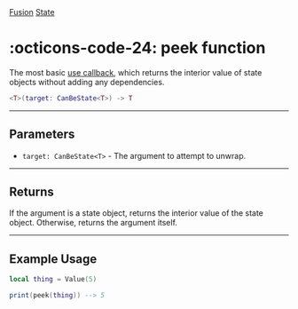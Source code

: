<nav class="fusiondoc-api-breadcrumbs">
	<a href="../..">Fusion</a>
	<a href="..">State</a>
</nav>

<h1 class="fusiondoc-api-header" markdown>
	<span class="fusiondoc-api-icon" markdown>:octicons-code-24:</span>
	<span class="fusiondoc-api-name">peek</span>
	<span class="fusiondoc-api-pills">
		<span class="fusiondoc-api-pill-type">function</span>
	</span>
</h1>

The most basic [use callback](./use.md), which returns the interior value of
state objects without adding any dependencies.

```Lua
<T>(target: CanBeState<T>) -> T
```

-----

## Parameters

- `target: CanBeState<T>` - The argument to attempt to unwrap.

-----

## Returns

If the argument is a state object, returns the interior value of the state
object. Otherwise, returns the argument itself.

-----

## Example Usage

```Lua
local thing = Value(5)

print(peek(thing)) --> 5
```